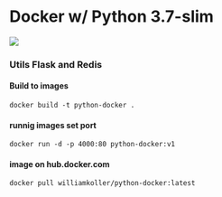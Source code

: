 # Docker w/ Python 3.7-slim 

<img src="https://andykdocs.de/development/Docker/Getting+Started/files/assets/Docker.svg"></img>


### Utils Flask and Redis

#### Build to images
```
docker build -t python-docker .
```

#### runnig images set port
```
docker run -d -p 4000:80 python-docker:v1
```
#### image on hub.docker.com

```
docker pull williamkoller/python-docker:latest
```
